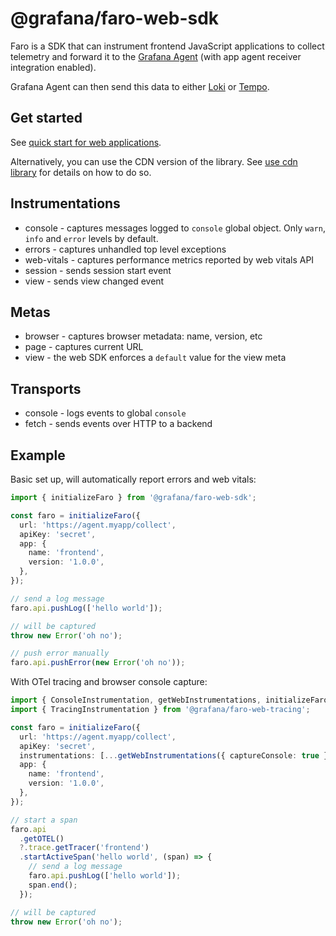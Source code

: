 # @grafana/faro-web-sdk

Faro is a SDK that can instrument frontend JavaScript applications to collect telemetry and forward it to the
[Grafana Agent][grafana-agent-docs] (with app agent receiver integration enabled).

Grafana Agent can then send this data to either [Loki][grafana-logs] or [Tempo][grafana-traces].

## Get started

See [quick start for web applications][quick-start].

Alternatively, you can use the CDN version of the library. See [use cdn library][use-cdn] for details on how to do so.

## Instrumentations

- console - captures messages logged to `console` global object. Only `warn`, `info` and `error` levels by default.
- errors - captures unhandled top level exceptions
- web-vitals - captures performance metrics reported by web vitals API
- session - sends session start event
- view - sends view changed event

## Metas

- browser - captures browser metadata: name, version, etc
- page - captures current URL
- view - the web SDK enforces a `default` value for the view meta

## Transports

- console - logs events to global `console`
- fetch - sends events over HTTP to a backend

## Example

Basic set up, will automatically report errors and web vitals:

```ts
import { initializeFaro } from '@grafana/faro-web-sdk';

const faro = initializeFaro({
  url: 'https://agent.myapp/collect',
  apiKey: 'secret',
  app: {
    name: 'frontend',
    version: '1.0.0',
  },
});

// send a log message
faro.api.pushLog(['hello world']);

// will be captured
throw new Error('oh no');

// push error manually
faro.api.pushError(new Error('oh no'));
```

With OTel tracing and browser console capture:

```ts
import { ConsoleInstrumentation, getWebInstrumentations, initializeFaro } from '@grafana/faro-web-sdk';
import { TracingInstrumentation } from '@grafana/faro-web-tracing';

const faro = initializeFaro({
  url: 'https://agent.myapp/collect',
  apiKey: 'secret',
  instrumentations: [...getWebInstrumentations({ captureConsole: true }), new TracingInstrumentation()],
  app: {
    name: 'frontend',
    version: '1.0.0',
  },
});

// start a span
faro.api
  .getOTEL()
  ?.trace.getTracer('frontend')
  .startActiveSpan('hello world', (span) => {
    // send a log message
    faro.api.pushLog(['hello world']);
    span.end();
  });

// will be captured
throw new Error('oh no');
```

[grafana-agent-docs]: https://grafana.com/docs/agent/latest/
[grafana-logs]: https://grafana.com/logs/
[grafana-traces]: https://grafana.com/traces/
[quick-start]: https://github.com/grafana/faro-web-sdk/blob/main/docs/sources/tutorials/quick-start-browser.md
[use-cdn]: https://github.com/grafana/faro-web-sdk/blob/main/docs/sources/tutorials/use-cdn-library.md
